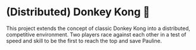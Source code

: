 # (Distributed) Donkey Kong 🦍

This project extends the concept of classic Donkey Kong into a distributed, competitive environment. Two players race
against each other in a test of speed and skill to be the first to reach the top and save Pauline.